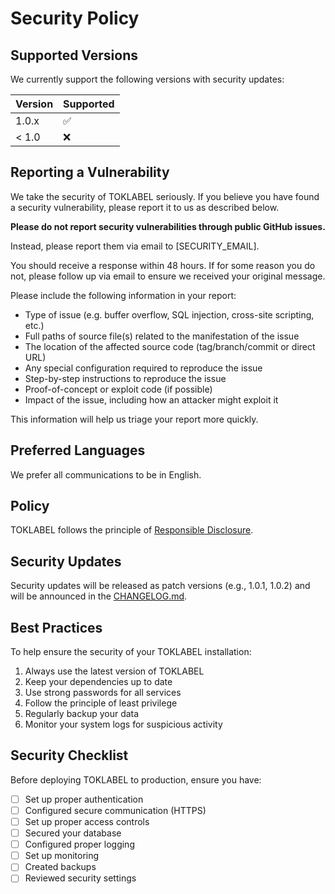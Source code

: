 # Security Policy

## Supported Versions

We currently support the following versions with security updates:

| Version | Supported          |
| ------- | ------------------ |
| 1.0.x   | :white_check_mark: |
| < 1.0   | :x:                |

## Reporting a Vulnerability

We take the security of TOKLABEL seriously. If you believe you have found a security vulnerability, please report it to us as described below.

**Please do not report security vulnerabilities through public GitHub issues.**

Instead, please report them via email to [SECURITY_EMAIL].

You should receive a response within 48 hours. If for some reason you do not, please follow up via email to ensure we received your original message.

Please include the following information in your report:

- Type of issue (e.g. buffer overflow, SQL injection, cross-site scripting, etc.)
- Full paths of source file(s) related to the manifestation of the issue
- The location of the affected source code (tag/branch/commit or direct URL)
- Any special configuration required to reproduce the issue
- Step-by-step instructions to reproduce the issue
- Proof-of-concept or exploit code (if possible)
- Impact of the issue, including how an attacker might exploit it

This information will help us triage your report more quickly.

## Preferred Languages

We prefer all communications to be in English.

## Policy

TOKLABEL follows the principle of [Responsible Disclosure](https://en.wikipedia.org/wiki/Responsible_disclosure).

## Security Updates

Security updates will be released as patch versions (e.g., 1.0.1, 1.0.2) and will be announced in the [CHANGELOG.md](CHANGELOG.md).

## Best Practices

To help ensure the security of your TOKLABEL installation:

1. Always use the latest version of TOKLABEL
2. Keep your dependencies up to date
3. Use strong passwords for all services
4. Follow the principle of least privilege
5. Regularly backup your data
6. Monitor your system logs for suspicious activity

## Security Checklist

Before deploying TOKLABEL to production, ensure you have:

- [ ] Set up proper authentication
- [ ] Configured secure communication (HTTPS)
- [ ] Set up proper access controls
- [ ] Secured your database
- [ ] Configured proper logging
- [ ] Set up monitoring
- [ ] Created backups
- [ ] Reviewed security settings 